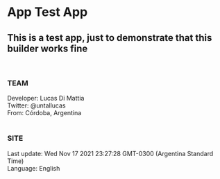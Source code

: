 # App Test App  
## This is a test app, just to demonstrate that this builder works fine  
&nbsp;  
### TEAM  
Developer: Lucas Di Mattia  
Twitter: @untallucas  
From: Córdoba, Argentina  
&nbsp;  
### SITE  
Last update: Wed Nov 17 2021 23:27:28 GMT-0300 (Argentina Standard Time)  
Language: English